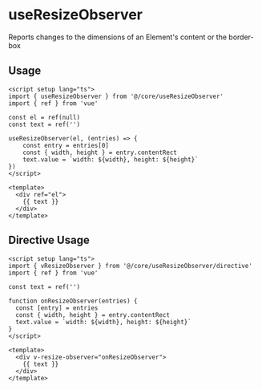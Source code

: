 # useResizeObserver

Reports changes to the dimensions of an Element's content or the border-box

## Usage

```vue
<script setup lang="ts">
import { useResizeObserver } from '@/core/useResizeObserver'
import { ref } from 'vue'

const el = ref(null)
const text = ref('')

useResizeObserver(el, (entries) => {
    const entry = entries[0]
    const { width, height } = entry.contentRect
    text.value = `width: ${width}, height: ${height}`
})
</script>

<template>
  <div ref="el">
    {{ text }}
  </div>
</template>
```

## Directive Usage

```vue
<script setup lang="ts">
import { vResizeObserver } from '@/core/useResizeObserver/directive'
import { ref } from 'vue'

const text = ref('')

function onResizeObserver(entries) {
  const [entry] = entries
  const { width, height } = entry.contentRect
  text.value = `width: ${width}, height: ${height}`
}
</script>

<template>
  <div v-resize-observer="onResizeObserver">
    {{ text }}
  </div>
</template>
```